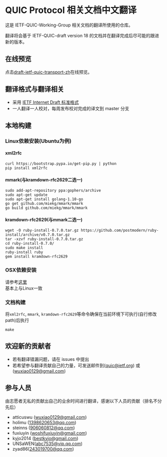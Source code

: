 # QUIC Protocol 相关文档中文翻译

这是 IETF-QUIC-Working-Group 相关文档的翻译所使用的仓库。

翻译将会基于 IETF-QUIC-draft version 18 的文档并在翻译完成后尽可能的跟进新的版本。

## 在线预览
点击[draft-ietf-quic-transport-zh](http://docs.wxclimb.top/draft-ietf-quic-transport-zh.html)在线预览。

## 翻译格式与翻译相关

* 采用 [IETF Internet Draft 标准格式](https://github.com/martinthomson/i-d-template)
* 一人翻译一人校对，每周发布校对完成的译文到 master 分支

## 本地构建
### Linux依赖安装(Ubuntu为例)
#### xml2rfc
```
curl https://bootstrap.pypa.io/get-pip.py | python
pip install xml2rfc
```
#### mmark(与kramdown-rfc2629二选一)
```
sudo add-apt-repository ppa:gophers/archive
sudo apt-get update
sudo apt-get install golang-1.10-go
go get github.com/miekg/mmark/mmark
go build github.com/miekg/mmark/mmark
```
#### kramdown-rfc2629(与mmark二选一)
```
wget -O ruby-install-0.7.0.tar.gz https://github.com/postmodern/ruby-install/archive/v0.7.0.tar.gz
tar -xzvf ruby-install-0.7.0.tar.gz
cd ruby-install-0.7.0/
sudo make install
ruby-install ruby
gem install kramdown-rfc2629
```
### OSX依赖安装
请参考[这里](https://github.com/martinthomson/i-d-template/blob/master/doc/SETUP.md)  
基本上与Linux一致

### 文档构建
将`xml2rfc`, `mmark`, `kramdown-rfc2629`等命令确保在当前环境下可执行(自行修改path)后执行

```
make
```

## 欢迎新的贡献者

* 若有翻译错漏问题，请在 issues 中提出
* 若希望参与翻译贡献自己的力量，可发送邮件到([quic@ietf.org][ietf-quic]) 或 ([wuxiao0129@gmail.com][atticuswu])

## 参与人员

由志愿者无私的贡献出自己的业余时间进行翻译，感谢以下人员的贡献（排名不分先后）  

* atticuswu ([wuxiao0129@gmail.com][atticuswu])
* holimu ([1398620653@qq.com][holimu])
* steinns ([906060812@qq.com][steinns])
* fuxiuyin ([woshifuxiuyin@gmail.com][fuxiuyin])
* kyjo2014 ([bestkyjo@gmail.com][kyjo2014])
* UNSaWEN([abc7535@vip.qq.com][UNSaWEN])
* zyad86([243019700@qq.com][zyad86])

[ietf-quic]: quic@ietf.org
[atticuswu]: wuxiao0129@gmail.com
[holimu]: mailto:1398620653@qq.com
[steinns]: mailto:906060812@qq.com
[fuxiuyin]: mailto:woshifuxiuyin@gmail.com
[kyjo2014]: mailto:bestkyjo@gmail.com
[UNSaWEN]: mailto:abc7535@vip.qq.com
[zyad86]: mailto:243019700@qq.com

